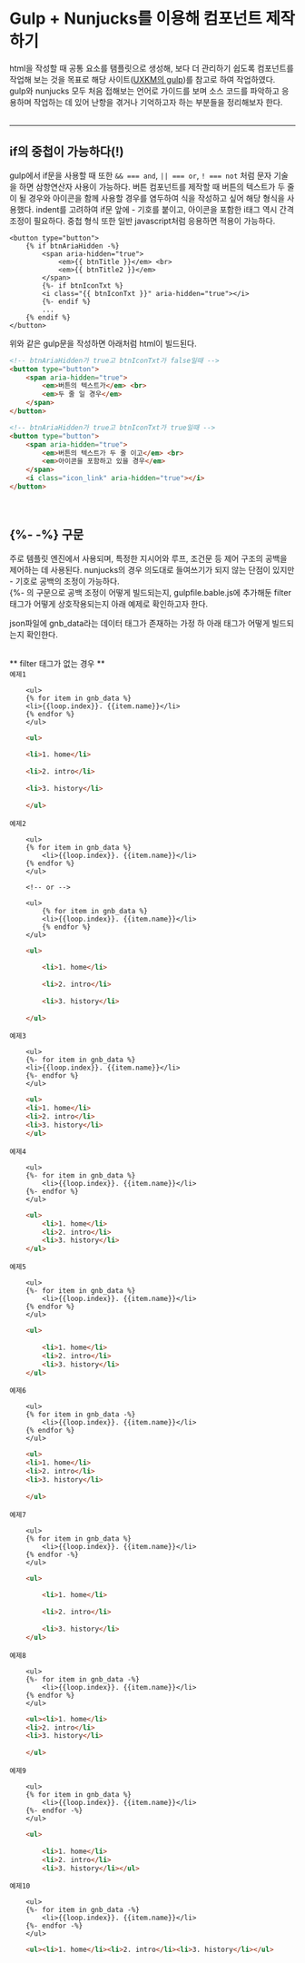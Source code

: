 # Gulp + Nunjucks를 이용해 컴포넌트 제작하기

html을 작성할 때 공통 요소를 탬플릿으로 생성해, 보다 더 관리하기 쉽도록 컴포넌트를 작업해 보는 것을 목표로 해당 사이트([UXKM의 gulp](https://uxkm.io/buildSystem/gulp/01-gulp_start/01-intro#gsc.tab=0))를 참고로 하여 작업하였다.  <br/>
gulp와 nunjucks 모두 처음 접해보는 언어로 가이드를 보며 소스 코드를 파악하고 응용하며 작업하는 데 있어 난항을 겪거나 기억하고자 하는 부분들을 정리해보자 한다. <br/><br/>

***

## if의 중첩이 가능하다(!)

gulp에서 if문을 사용할 때 또한 ```&& === and```, ```|| === or```, ```! === not``` 처럼 문자 기술을 하면 삼항연산자 사용이 가능하다. 버튼 컴포넌트를 제작할 때 버튼의 텍스트가 두 줄이 될 경우와 아이콘을 함께 사용할 경우를 염두하여 식을 작성하고 싶어 해당 형식을 사용했다. indent를 고려하여 if문 앞에 - 기호를 붙이고, 아이콘을 포함한 i태그 역시 간격 조정이 필요하다. 중첩 형식 또한 일반 javascript처럼 응용하면 적용이 가능하다.

```gulp
<button type="button">
    {% if btnAriaHidden -%}
        <span aria-hidden="true">
            <em>{{ btnTitle }}</em> <br>
            <em>{{ btnTitle2 }}</em>
        </span>
        {%- if btnIconTxt %}
        <i class="{{ btnIconTxt }}" aria-hidden="true"></i>
        {%- endif %}
        ...
    {% endif %}
</button>
```

위와 같은 gulp문을 작성하면 아래처럼 html이 빌드된다.

```html
<!-- btnAriaHidden가 true고 btnIconTxt가 false일때 -->
<button type="button"> 
    <span aria-hidden="true">
        <em>버튼의 텍스트가</em> <br>
        <em>두 줄 일 경우</em>
    </span>
</button>

<!-- btnAriaHidden가 true고 btnIconTxt가 true일때 -->
<button type="button"> 
    <span aria-hidden="true">
        <em>버튼의 텍스트가 두 줄 이고</em> <br>
        <em>아이콘을 포함하고 있을 경우</em>
    </span>
    <i class="icon_link" aria-hidden="true"></i>
</button>
```

<br/>

## {%- -%} 구문

주로 템플릿 엔진에서 사용되며, 특정한 지시어와 루프, 조건문 등 제어 구조의 공백을 제어하는 데 사용된다. nunjucks의 경우 의도대로 들여쓰기가 되지 않는 단점이 있지만 - 기호로 공백의 조정이 가능하다. <br/>
{%- 의 구문으로 공백 조정이 어떻게 빌드되는지, gulpfile.bable.js에 추가해둔 filter태그가 어떻게 상호작용되는지 아래 예제로 확인하고자 한다.<br/>

json파일에 gnb_data라는 데이터 태그가 존재하는 가정 하 아래 태그가 어떻게 빌드되는지 확인한다. <br/><br/>

** filter 태그가 없는 경우 **<br/>
```예제1```
```gulp
    <ul>
    {% for item in gnb_data %}
    <li>{{loop.index}}. {{item.name}}</li>
    {% endfor %}
    </ul>
```

```html
    <ul>
    
    <li>1. home</li>
    
    <li>2. intro</li>
    
    <li>3. history</li>
    
    </ul>
```

```예제2```
```gulp
    <ul>
    {% for item in gnb_data %}
        <li>{{loop.index}}. {{item.name}}</li>
    {% endfor %}
    </ul>

    <!-- or -->
        
    <ul>
        {% for item in gnb_data %}
        <li>{{loop.index}}. {{item.name}}</li>
        {% endfor %}
    </ul>
```

```html
    <ul>
    
        <li>1. home</li>
    
        <li>2. intro</li>
    
        <li>3. history</li>
    
    </ul>
```

```예제3```
```gulp
    <ul>
    {%- for item in gnb_data %}
    <li>{{loop.index}}. {{item.name}}</li>
    {%- endfor %}
    </ul>
```

```html
    <ul>
    <li>1. home</li>
    <li>2. intro</li>
    <li>3. history</li>
    </ul>
```

```예제4```
```gulp
    <ul>
    {%- for item in gnb_data %}
        <li>{{loop.index}}. {{item.name}}</li>
    {%- endfor %}
    </ul>
```

```html
    <ul>
        <li>1. home</li>
        <li>2. intro</li>
        <li>3. history</li>
    </ul>
```

```예제5```
```gulp
    <ul>
    {%- for item in gnb_data %}
        <li>{{loop.index}}. {{item.name}}</li>
    {% endfor %}
    </ul>
```

```html
    <ul>
    
        <li>1. home</li>
        <li>2. intro</li>
        <li>3. history</li>
    </ul>
```

```예제6```
```gulp
    <ul>
    {% for item in gnb_data -%}
        <li>{{loop.index}}. {{item.name}}</li>
    {% endfor %}
    </ul>
```

```html
    <ul>
    <li>1. home</li>
    <li>2. intro</li>
    <li>3. history</li>
    
    </ul>
```

```예제7```
```gulp
    <ul>
    {% for item in gnb_data %}
        <li>{{loop.index}}. {{item.name}}</li>
    {% endfor -%}
    </ul>
```

```html
    <ul>
    
        <li>1. home</li>
    
        <li>2. intro</li>
    
        <li>3. history</li>
    </ul>
```

```예제8```
```gulp
    <ul>
    {%- for item in gnb_data -%}
        <li>{{loop.index}}. {{item.name}}</li>
    {% endfor %}
    </ul>
```

```html
    <ul><li>1. home</li>
    <li>2. intro</li>
    <li>3. history</li>
    
    </ul>
```

```예제9```
```gulp
    <ul>
    {% for item in gnb_data %}
        <li>{{loop.index}}. {{item.name}}</li>
    {%- endfor -%}
    </ul>
```

```html
    <ul>
    
        <li>1. home</li>
        <li>2. intro</li>
        <li>3. history</li></ul>
```

```예제10```
```gulp
    <ul>
    {%- for item in gnb_data -%}
        <li>{{loop.index}}. {{item.name}}</li>
    {%- endfor -%}
    </ul>
```

```html
    <ul><li>1. home</li><li>2. intro</li><li>3. history</li></ul>
```
